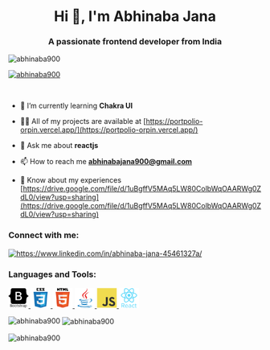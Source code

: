 <h1 align="center">Hi 👋, I'm Abhinaba Jana</h1>
<h3 align="center">A passionate frontend developer from India</h3>

<p align="left"> <img src="https://komarev.com/ghpvc/?username=abhinaba900&label=Profile%20views&color=0e75b6&style=flat" alt="abhinaba900" /> </p>

<p align="left"> <a href="https://github.com/ryo-ma/github-profile-trophy"><img src="https://github-profile-trophy.vercel.app/?username=abhinaba900" alt="abhinaba900" /></a> </p>

<p align="left"> <a href="https://twitter.com/" target="blank"><img src="https://img.shields.io/twitter/follow/?logo=twitter&style=for-the-badge" alt="" /></a> </p>

- 🌱 I’m currently learning **Chakra UI**

- 👨‍💻 All of my projects are available at [https://portpolio-orpin.vercel.app/](https://portpolio-orpin.vercel.app/)

- 💬 Ask me about **reactjs**

- 📫 How to reach me **abhinabajana900@gmail.com**

- 📄 Know about my experiences [https://drive.google.com/file/d/1uBgffV5MAq5LW80ColbWqOAARWg0ZdL0/view?usp=sharing](https://drive.google.com/file/d/1uBgffV5MAq5LW80ColbWqOAARWg0ZdL0/view?usp=sharing)

<h3 align="left">Connect with me:</h3>
<p align="left">
<a href="https://linkedin.com/in/abhinaba-jana-45461327a/" target="blank"><img align="center" src="https://raw.githubusercontent.com/rahuldkjain/github-profile-readme-generator/master/src/images/icons/Social/linked-in-alt.svg" alt="https://www.linkedin.com/in/abhinaba-jana-45461327a/" height="30" width="40" /></a>
</p>

<h3 align="left">Languages and Tools:</h3>
<p align="left"> <a href="https://getbootstrap.com" target="_blank" rel="noreferrer"> <img src="https://raw.githubusercontent.com/devicons/devicon/master/icons/bootstrap/bootstrap-plain-wordmark.svg" alt="bootstrap" width="40" height="40"/> </a> <a href="https://www.w3schools.com/css/" target="_blank" rel="noreferrer"> <img src="https://raw.githubusercontent.com/devicons/devicon/master/icons/css3/css3-original-wordmark.svg" alt="css3" width="40" height="40"/> </a> <a href="https://www.w3.org/html/" target="_blank" rel="noreferrer"> <img src="https://raw.githubusercontent.com/devicons/devicon/master/icons/html5/html5-original-wordmark.svg" alt="html5" width="40" height="40"/> </a> <a href="https://www.java.com" target="_blank" rel="noreferrer"> <img src="https://raw.githubusercontent.com/devicons/devicon/master/icons/java/java-original.svg" alt="java" width="40" height="40"/> </a> <a href="https://developer.mozilla.org/en-US/docs/Web/JavaScript" target="_blank" rel="noreferrer"> <img src="https://raw.githubusercontent.com/devicons/devicon/master/icons/javascript/javascript-original.svg" alt="javascript" width="40" height="40"/> </a> <a href="https://reactjs.org/" target="_blank" rel="noreferrer"> <img src="https://raw.githubusercontent.com/devicons/devicon/master/icons/react/react-original-wordmark.svg" alt="react" width="40" height="40"/> </a> </p>

<p><img align="left" src="https://github-readme-stats.vercel.app/api/top-langs?username=abhinaba900&show_icons=true&locale=en&layout=compact" alt="abhinaba900" /></p>

<p>&nbsp;<img align="center" src="https://github-readme-stats.vercel.app/api?username=abhinaba900&show_icons=true&locale=en" alt="abhinaba900" /></p>

<p><img align="center" src="https://github-readme-streak-stats.herokuapp.com/?user=abhinaba900&" alt="abhinaba900" /></p>
